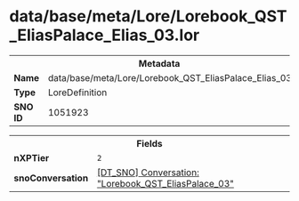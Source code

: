 <h1>data/base/meta/Lore/Lorebook_QST_EliasPalace_Elias_03.lor</h1><table><tr><th colspan="100%">Metadata</th></tr><tr><td><b>Name</b></td><td>data/base/meta/Lore/Lorebook_QST_EliasPalace_Elias_03.lor</td></tr><tr><td><b>Type</b></td><td>LoreDefinition</td></tr><tr><td><b>SNO ID</b></td><td>1051923</td></tr></table>

<table><tr><th colspan="100%">Fields</th></tr><tr><td><b>nXPTier</b></td><td><code>2</code></td></tr><tr><td><b>snoConversation</b></td><td><a href="..\Conversation\Lorebook_QST_EliasPalace_03.cnv.md">[DT_SNO] Conversation: "Lorebook_QST_EliasPalace_03"</a></td></tr></table>

